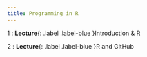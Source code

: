 ```yaml
---
title: Programming in R
---
```


1
: **Lecture**{: .label .label-blue }Introduction & R

2
: **Lecture**{: .label .label-blue }R and GitHub
